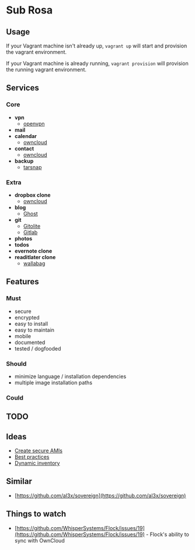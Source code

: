 # Sub Rosa

## Usage

If your Vagrant machine isn't already up, `vagrant up` will start and provision
the vagrant environment.

If your Vagrant machine is already running, `vagrant provision` will provision
the running vagrant environment.

## Services

### Core

  * **vpn**
    - [openvpn](https://openvpn.net)
  * **mail**
  * **calendar**
    - [owncloud](https://owncloud.org)
  * **contact**
    - [owncloud](https://owncloud.org)
  * **backup**
    - [tarsnap](https://tarsnap.com)

### Extra

  * **dropbox clone**
    - [owncloud](https://owncloud.org)
  * **blog**
    - [Ghost](https://tryghost.org)
  * **git**
    - [Gitolite](http://gitolite.com/gitolite/index.html)
    - [Gitlab](https://about.gitlab.com/)
  * **photos**
  * **todos**
  * **evernote clone**
  * **readitlater clone**
    - [wallabag](https://www.wallabag.org/)

## Features

### Must

  * secure
  * encrypted
  * easy to install
  * easy to maintain
  * mobile
  * documented
  * tested / dogfooded

### Should

  * minimize language / installation dependencies
  * multiple image installation paths

### Could

## TODO

## Ideas

  * [Create secure AMIs](https://github.com/kickstarter/build-ubuntu-ami)
  * [Best practices](http://docs.ansible.com/playbooks_best_practices.html)
  * [Dynamic inventory](http://docs.ansible.com/intro_dynamic_inventory.html)

## Similar

  * [https://github.com/al3x/sovereign](https://github.com/al3x/sovereign)

## Things to watch

  * [https://github.com/WhisperSystems/Flock/issues/19](https://github.com/WhisperSystems/Flock/issues/19) - Flock's ability to sync with OwnCloud

